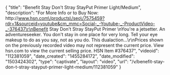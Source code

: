 {
    "title": "Benefit Stay Don't Stray StayPut Primer  Light\/Medium",
    "description": "For More Info or to Buy Now: http:\/\/www.hsn.com\/products\/seo\/7575459?rdr=1&sourceid=youtube&cm_mmc=Social-_-Youtube-_-ProductVideo-_-376437\r\nBenefit Stay Don't Stray StayPut Primer \nYou're a jetsetter. An adventureseeker. You don't stay in one place for very long. Tell your eye makeup to do as you say, not as you do. This dualaction...\r\nPrices shown on the previously recorded video may not represent the current price.  View hsn.com to view the current selling price. HSN Item #376437",
    "videoid": "112381059",
    "date_created": "1455284172",
    "date_modified": "1503424302",
    "type": "captivate",
    "layout": "video",
    "url": "\/v\/benefit-stay-don-t-stray-stayput-primer-light-medium\/112381059"
}